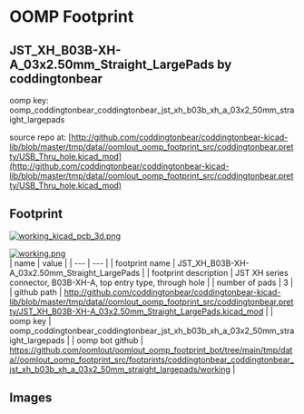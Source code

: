 # OOMP Footprint  
## JST_XH_B03B-XH-A_03x2.50mm_Straight_LargePads  by coddingtonbear  
  
oomp key: oomp_coddingtonbear_coddingtonbear_jst_xh_b03b_xh_a_03x2_50mm_straight_largepads  
  
source repo at: [http://github.com/coddingtonbear/coddingtonbear-kicad-lib/blob/master/tmp/data//oomlout_oomp_footprint_src/coddingtonbear.pretty/USB_Thru_hole.kicad_mod](http://github.com/coddingtonbear/coddingtonbear-kicad-lib/blob/master/tmp/data//oomlout_oomp_footprint_src/coddingtonbear.pretty/USB_Thru_hole.kicad_mod)  
## Footprint  
  
[![working_kicad_pcb_3d.png](working_kicad_pcb_3d_600.png)](working_kicad_pcb_3d.png)  
  
[![working.png](working_600.png)](working.png)  
| name | value | 
| --- | --- | 
| footprint name | JST_XH_B03B-XH-A_03x2.50mm_Straight_LargePads | 
| footprint description | JST XH series connector, B03B-XH-A, top entry type, through hole | 
| number of pads | 3 | 
| github path | http://github.com/coddingtonbear/coddingtonbear-kicad-lib/blob/master/tmp/data//oomlout_oomp_footprint_src/coddingtonbear.pretty/JST_XH_B03B-XH-A_03x2.50mm_Straight_LargePads.kicad_mod | 
| oomp key | oomp_coddingtonbear_coddingtonbear_jst_xh_b03b_xh_a_03x2_50mm_straight_largepads | 
| oomp bot github | https://github.com/oomlout/oomlout_oomp_footprint_bot/tree/main/tmp/data//oomlout_oomp_footprint_src/footprints/coddingtonbear_coddingtonbear_jst_xh_b03b_xh_a_03x2_50mm_straight_largepads/working | 
## Images  
